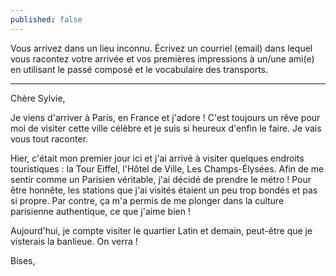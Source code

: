 ```yaml
---
published: false
---
```

Vous arrivez dans un lieu inconnu. Écrivez un courriel (email) dans lequel vous racontez votre arrivée et vos premières impressions à un/une ami(e) en utilisant le passé composé et le vocabulaire des transports.

---
Chère Sylvie,

Je viens d'arriver à Paris, en France et j'adore ! C'est toujours un rêve pour moi de visiter cette ville célèbre et je suis si heureux d'enfin le faire. Je vais vous tout raconter.

Hier, c'était mon premier jour ici et j'ai arrivé à visiter quelques endroits touristiques : la Tour Eiffel, l'Hôtel de Ville, Les Champs-Élysées. Afin de me sentir comme un Parisien véritable, j'ai décidé de prendre le métro ! Pour être honnête, les stations que j'ai visités étaient un peu trop bondés et pas si propre. Par contre, ça m'a permis de me 
plonger dans la culture parisienne authentique, ce que j'aime bien ! 

Aujourd'hui, je compte visiter le quartier Latin et demain, peut-être que je visterais la banlieue. On verra ! 

Bises,